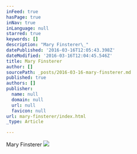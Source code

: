 ```yaml
---
inFeed: true
hasPage: true
inNav: true
inLanguage: null
starred: true
keywords: []
description: "Mary Finsterer\_"
datePublished: '2016-03-16T12:05:43.398Z'
dateModified: '2016-03-16T12:04:45.546Z'
title: Mary Finsterer
author: []
sourcePath: _posts/2016-03-16-mary-finsterer.md
published: true
authors: []
publisher:
  name: null
  domain: null
  url: null
  favicon: null
url: mary-finsterer/index.html
_type: Article

---
```

Mary Finsterer ![](https://the-grid-user-content.s3-us-west-2.amazonaws.com/ae5b62a7-8328-4719-97c6-bc9eb37e24c6.jpg)